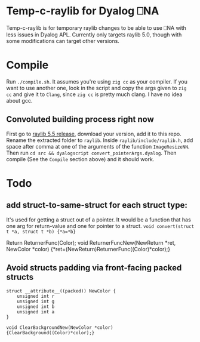 # Temp-c-raylib for Dyalog ⎕NA
Temp-c-raylib is for temporary raylib changes to be able to use ⎕NA with less issues in Dyalog APL. Currently only targets raylib 5.0, though with some modifications can target other versions.

# Compile
Run `./compile.sh`. It assumes you're using `zig cc` as your compiler. If you want to use another one, look in the script and copy the args given to `zig cc` and give it to `Clang`, since `zig cc` is pretty much clang. I have no idea about gcc.

## Convoluted building process right now

First go to [raylib 5.5 release](https://github.com/raysan5/raylib/releases/tag/5.5), download your version, add it to this repo. Rename the extracted folder to `raylib`. Inside `raylib/include/raylib.h`, add space after comma at one of the arguments of the function `ImageResizeNN`.
Then run `cd src && dyalogscript convert_pointerArgs.dyalog`.
Then compile (See the `Compile` section above) and it should work.

# Todo
## add struct-to-same-struct for each struct type:
It's used for getting a struct out of a pointer.
It would be a function that has one arg for return-value and one for pointer to a struct.
`void convert(struct t *a, struct t *b) {*a=*b}`


Return ReturnerFunc(Color);
void ReturnerFuncNew(NewReturn *ret, NewColor *color) {*ret=(NewReturn)ReturnerFunc((Color)*color);}

## Avoid structs padding via front-facing packed structs
```
struct __attribute__((packed)) NewColor {
    unsigned int r
    unsigned int g
    unsigned int b
    unsigned int a
}
```

`void ClearBackgroundNew(NewColor *color) {ClearBackground((Color)*color);}`
